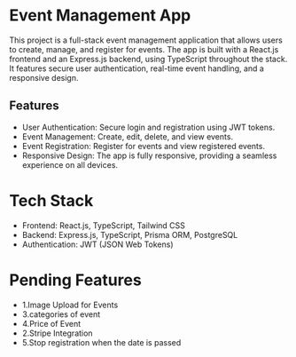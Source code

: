 # Event Management App

This project is a full-stack event management application that allows users to create, manage, and register for events. The app is built with a React.js frontend and an Express.js backend, using TypeScript throughout the stack. It features secure user authentication, real-time event handling, and a responsive design.

## Features
- User Authentication: Secure login and registration using JWT tokens.
- Event Management: Create, edit, delete, and view events.
- Event Registration: Register for events and view registered events.
- Responsive Design: The app is fully responsive, providing a seamless experience on all devices.

# Tech Stack
- Frontend: React.js, TypeScript, Tailwind CSS
- Backend: Express.js, TypeScript, Prisma ORM, PostgreSQL
- Authentication: JWT (JSON Web Tokens)


# Pending Features
- 1.Image Upload for Events
- 3.categories of event
- 4.Price of Event
- 2.Stripe Integration
- 5.Stop registration when the date is passed 